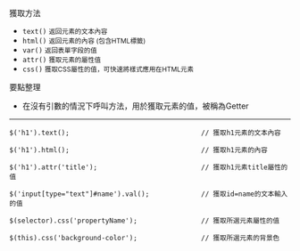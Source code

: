 獲取方法
- `text()` <small>返回元素的文本內容</small>
- `html()` <small>返回元素的內容 (包含HTML標籤)</small>
- `var()` <small>返回表單字段的值</small>
- `attr()` <small>獲取元素的屬性值</small>
- `css()` <small>獲取CSS屬性的值，可快速將樣式應用在HTML元素</small>

要點整理
- 在沒有引數的情況下呼叫方法，用於獲取元素的值，被稱為Getter

---

```
$('h1').text();									// 獲取h1元素的文本內容
```

```
$('h1').html();									// 獲取h1元素的內容
```

```
$('h1').attr('title');							// 獲取h1元素title屬性的值
```

```
$('input[type="text"]#name').val();				// 獲取id=name的文本輸入的值
```

```
$(selector).css('propertyName');				// 獲取所選元素屬性的值
```

```
$(this).css('background-color');				// 獲取所選元素的背景色
```